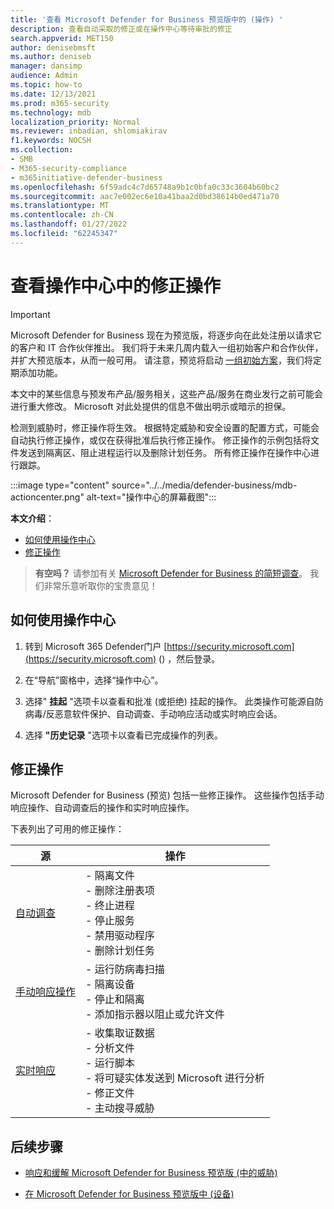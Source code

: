 ```yaml
---
title: '查看 Microsoft Defender for Business 预览版中的 (操作) '
description: 查看自动采取的修正或在操作中心等待审批的修正
search.appverid: MET150
author: denisebmsft
ms.author: deniseb
manager: dansimp
audience: Admin
ms.topic: how-to
ms.date: 12/13/2021
ms.prod: m365-security
ms.technology: mdb
localization_priority: Normal
ms.reviewer: inbadian, shlomiakirav
f1.keywords: NOCSH
ms.collection:
- SMB
- M365-security-compliance
- m365initiative-defender-business
ms.openlocfilehash: 6f59adc4c7d65748a9b1c0bfa0c33c3604b60bc2
ms.sourcegitcommit: aac7e002ec6e10a41baa2d0bd38614b0ed471a70
ms.translationtype: MT
ms.contentlocale: zh-CN
ms.lasthandoff: 01/27/2022
ms.locfileid: "62245347"
---
```

# <a name="review-remediation-actions-in-the-action-center"></a>查看操作中心中的修正操作

> [!IMPORTANT]
> Microsoft Defender for Business 现在为预览版，将逐步向在此处注册以请求[](https://aka.ms/mdb-preview)它的客户和 IT 合作伙伴推出。 我们将于未来几周内载入一组初始客户和合作伙伴，并扩大预览版本，从而一般可用。 请注意，预览将启动 [一组初始方案](mdb-tutorials.md#try-these-preview-scenarios)，我们将定期添加功能。
> 
> 本文中的某些信息与预发布产品/服务相关，这些产品/服务在商业发行之前可能会进行重大修改。 Microsoft 对此处提供的信息不做出明示或暗示的担保。 

检测到威胁时，修正操作将生效。 根据特定威胁和安全设置的配置方式，可能会自动执行修正操作，或仅在获得批准后执行修正操作。 修正操作的示例包括将文件发送到隔离区、阻止进程运行以及删除计划任务。 所有修正操作在操作中心进行跟踪。

:::image type="content" source="../../media/defender-business/mdb-actioncenter.png" alt-text="操作中心的屏幕截图":::

**本文介绍**：

- [如何使用操作中心](#how-to-use-the-action-center)
- [修正操作](#remediation-actions)

>
> **有空吗？**
> 请参加有关 <a href="https://microsoft.qualtrics.com/jfe/form/SV_0JPjTPHGEWTQr4y" target="_blank">Microsoft Defender for Business 的简短调查</a>。 我们非常乐意听取你的宝贵意见！
>

## <a name="how-to-use-the-action-center"></a>如何使用操作中心

1. 转到 Microsoft 365 Defender门户 [https://security.microsoft.com](https://security.microsoft.com) () ，然后登录。

2. 在“导航”窗格中，选择“操作中心”。

3. 选择" **挂起** "选项卡以查看和批准 (或拒绝) 挂起的操作。 此类操作可能源自防病毒/反恶意软件保护、自动调查、手动响应活动或实时响应会话。

4. 选择 **"历史记录** "选项卡以查看已完成操作的列表。 

## <a name="remediation-actions"></a>修正操作

Microsoft Defender for Business (预览) 包括一些修正操作。 这些操作包括手动响应操作、自动调查后的操作和实时响应操作。

下表列出了可用的修正操作：

| 源  | 操作  |
|---------|---------|
| [自动调查](../defender-endpoint/automated-investigations.md)      | - 隔离文件 <br/>- 删除注册表项 <br/>- 终止进程 <br/>- 停止服务 <br/>- 禁用驱动程序 <br/>- 删除计划任务        |
| [手动响应操作](../defender-endpoint/respond-machine-alerts.md)   | - 运行防病毒扫描 <br/>- 隔离设备 <br/>- 停止和隔离 <br/>- 添加指示器以阻止或允许文件       |
| [实时响应](../defender-endpoint/live-response.md)   | - 收集取证数据 <br/>- 分析文件 <br/>- 运行脚本 <br/>- 将可疑实体发送到 Microsoft 进行分析 <br/>- 修正文件 <br/>- 主动搜寻威胁         |

## <a name="next-steps"></a>后续步骤

- [响应和缓解 Microsoft Defender for Business 预览版 (中的威胁) ](mdb-respond-mitigate-threats.md)

- [在 Microsoft Defender for Business 预览版中 (设备) ](mdb-manage-devices.md)